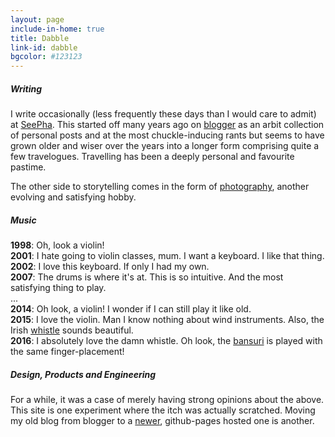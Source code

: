 ```yaml
---
layout: page
include-in-home: true
title: Dabble
link-id: dabble
bgcolor: #123123
--- 
```


##### Writing
I write occasionally (less frequently these days than I would care to admit) at [SeePha](http://tuxerman.github.io/anotherbloggerbloke). This started off many years ago on [blogger](http://anotherbloggerbloke.blogspot.com) as an arbit collection of personal posts and at the most chuckle-inducing rants but seems to have grown older and wiser over the years into a longer form comprising quite a few travelogues. Travelling has been a deeply personal and favourite pastime.

The other side to storytelling comes in the form of [photography](http://tuxerman.tumblr.com), another evolving and satisfying hobby. 

##### Music
**1998**: Oh, look a violin!<br/>
**2001**: I hate going to violin classes, mum. I want a keyboard. I like that thing. <br/>
**2002**: I love this keyboard. If only I had my own. <br/>
**2007**: The drums is where it's at. This is so intuitive. And the most satisfying thing to play. <br/>
... <br/>
**2014**: Oh look, a violin! I wonder if I can still play it like old. <br/>
**2015**: I love the violin. Man I know nothing about wind instruments. Also, the Irish [whistle](https://en.wikipedia.org/wiki/Tin_whistle) sounds beautiful. <br/>
**2016**: I absolutely love the damn whistle. Oh look, the [bansuri](https://en.wikipedia.org/wiki/Bansuri) is played with the same finger-placement!

##### Design, Products and Engineering
For a while, it was a case of merely having strong opinions about the above. This site is one experiment where the itch was actually scratched. Moving my old blog from blogger to a [newer](http://tuxerman.github.io/anotherbloggerbloke), github-pages hosted one is another.
